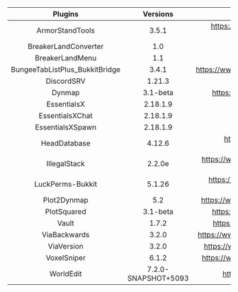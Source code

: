 |              Plugins             |        Versions       |                                                Links                                               |
| :------------------------------: | :-------------------: | :------------------------------------------------------------------------------------------------: |
|           ArmorStandTools        |         3.5.1         | https://www.spigotmc.org/resources/armor-stand-tools.2237/ |
|        BreakerLandConverter      |          1.0          |  |
|          BreakerLandMenu         |          1.1          |  |
|  BungeeTabListPlus_BukkitBridge  |         3.4.1         | https://www.spigotmc.org/resources/bungeetablistplus.313/ |
|             DiscordSRV           |         1.21.3        | https://snapshot.discordsrv.com/ |
|               Dynmap             |        3.1-beta       | https://www.spigotmc.org/resources/dynmap.274/ |
|            EssentialsX           |        2.18.1.9       | https://ci.ender.zone/job/EssentialsX/ |
|          EssentialsXChat         |        2.18.1.9       | https://ci.ender.zone/job/EssentialsX/ |
|          EssentialsXSpawn        |        2.18.1.9       | https://ci.ender.zone/job/EssentialsX/ |
|          HeadDatabase            |         4.12.6        | https://www.spigotmc.org/resources/head-database.14280/ |
|           IllegalStack           |         2.2.0e        | https://www.spigotmc.org/resources/dupe-fixes-illegal-stack-remover.44411/ |
|         LuckPerms-Bukkit         |          5.1.26       | https://www.spigotmc.org/resources/luckperms-an-advanced-permissions-plugin.28140/ |
|            Plot2Dynmap           |          5.2          | https://www.spigotmc.org/resources/plot2dynmap.1292/ |
|            PlotSquared           |        3.1-beta       | https://www.spigotmc.org/resources/dynmap.274/ |
|               Vault              |          1.7.2        | https://www.spigotmc.org/resources/vault.34315/ |
|           ViaBackwards           |          3.2.0        | https://www.spigotmc.org/resources/viabackwards.27448/ |
|            ViaVersion            |          3.2.0        | https://www.spigotmc.org/resources/viaversion.19254/ |
|            VoxelSniper           |          6.1.2        | https://www.spigotmc.org/resources/voxelsniper.76791/ |
|             WorldEdit            |  7.2.0-SNAPSHOT+5093  | https://enginehub.org/worldedit/#downloads |